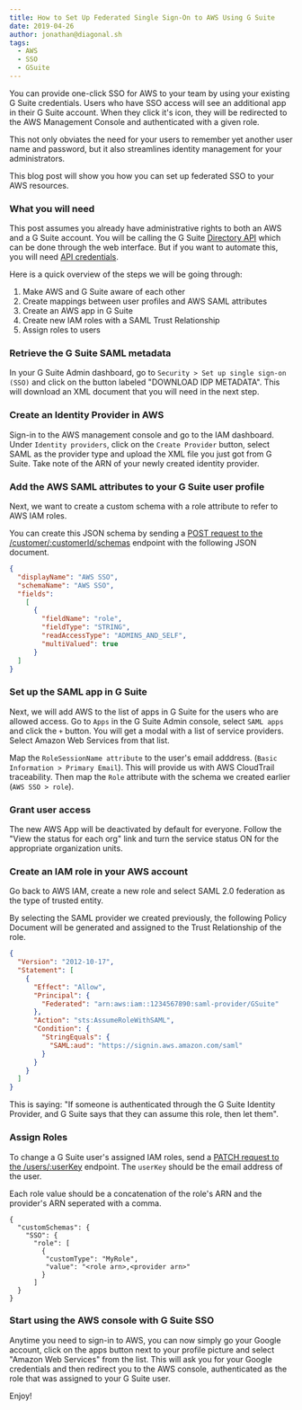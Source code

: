 ```yaml
---
title: How to Set Up Federated Single Sign-On to AWS Using G Suite
date: 2019-04-26
author: jonathan@diagonal.sh
tags:
  - AWS
  - SSO
  - GSuite
---
```


You can provide one-click SSO for AWS to your team by using your existing G Suite credentials. Users who have SSO access will see an additional app in their G Suite account. When they click it's icon, they will be redirected to the AWS Management Console and authenticated with a given role.

This not only obviates the need for your users to remember yet another user name and password, but it also streamlines identity management for your administrators. 

This blog post will show you how you can set up federated SSO to your AWS resources.

### What you will need

This post assumes you already have administrative rights to both an AWS and a G Suite account. You will be calling the G Suite [Directory API][directory-api] which can be done through the web interface. But if you want to automate this, you will need [API credentials][google-api-auth].

Here is a quick overview of the steps we will be going through:

1. Make AWS and G Suite aware of each other
3. Create mappings between user profiles and AWS SAML attributes
4. Create an AWS app in G Suite
5. Create new IAM roles with a SAML Trust Relationship
6. Assign roles to users 

### Retrieve the G Suite SAML metadata

In your G Suite Admin dashboard, go to `Security > Set up single sign-on (SSO)` and click on the button labeled "DOWNLOAD IDP METADATA". This will download an XML document that you will need in the next step.

### Create an Identity Provider in AWS

Sign-in to the AWS management console and go to the IAM dashboard.
Under `Identity providers`, click on the `Create Provider` button, select SAML as the provider type and upload the XML file you just got from G Suite. Take note of the ARN of your newly created identity provider.

### Add the AWS SAML attributes to your G Suite user profile

Next, we want to create a custom schema with a role attribute to refer to AWS IAM roles.

You can create this JSON schema by sending a [POST request to the /customer/:customerId/schemas][schemas-insert] endpoint with the following JSON document. 

```json
{
  "displayName": "AWS SSO",
  "schemaName": "AWS SSO",
  "fields":
    [
      {
        "fieldName": "role",
        "fieldType": "STRING",
        "readAccessType": "ADMINS_AND_SELF",    
        "multiValued": true
      }
  ]
}
```

### Set up the SAML app in G Suite

Next, we will add AWS to the list of apps in G Suite for the users who are allowed access. Go to `Apps` in the G Suite Admin console, select `SAML apps` and click the `+` button. You will get a modal with a list of service providers. Select Amazon Web Services from that list.

Map the `RoleSessionName attribute` to the user's email adddress. (`Basic Information > Primary Email`). This will provide us with AWS CloudTrail traceability. Then map the `Role` attribute with the schema we created earlier (`AWS SSO > role`). 

### Grant user access

The new AWS App will be deactivated by default for everyone.
Follow the "View the status for each org" link and turn the service status ON for the appropriate organization units.

### Create an IAM role in your AWS account

Go back to AWS IAM, create a new role and select SAML 2.0 federation as the type of trusted entity. 

By selecting the SAML provider we created previously, the following Policy Document will be generated and assigned to the Trust Relationship of the role.

```json
{
  "Version": "2012-10-17",
  "Statement": [
    {
      "Effect": "Allow",
      "Principal": {
        "Federated": "arn:aws:iam::1234567890:saml-provider/GSuite"
      },
      "Action": "sts:AssumeRoleWithSAML",
      "Condition": {
        "StringEquals": {
          "SAML:aud": "https://signin.aws.amazon.com/saml"
        }
      }
    }
  ]
}
```

This is saying: "If someone is authenticated through the G Suite Identity Provider, and G Suite says that they can assume this role, then let them".


### Assign Roles

To change a G Suite user's assigned IAM roles, send a [PATCH request to the /users/:userKey][users-patch] endpoint. The `userKey` should be the email address of the user.

Each role value should be a concatenation of the role's ARN and the provider's ARN seperated with a comma.

```
{
  "customSchemas": {
    "SSO": {
      "role": [
        {
         "customType": "MyRole",
         "value": "<role arn>,<provider arn>"
        }
      ]
  }
}
```

### Start using the AWS console with G Suite SSO

Anytime you need to sign-in to AWS, you can now simply go your Google account, click on the apps button next to your profile picture and select "Amazon Web Services" from the list. This will ask you for your Google credentials and then redirect you to the AWS console, authenticated as the role that was assigned to your G Suite user. 

Enjoy!


[directory-api]: https://developers.google.com/admin-sdk/directory/
[google-api-auth]: https://developers.google.com/identity/protocols/OAuth2
[schemas-insert]: https://developers.google.com/admin-sdk/directory/v1/reference/schemas/insert
[users-patch]: https://developers.google.com/admin-sdk/directory/v1/reference/users/patch
